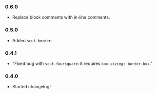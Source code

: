 ### 0.6.0
- Replace block comments with in-line comments.

### 0.5.0
- Added `scut-border`.

### 0.4.1
- "Fixed bug with `scut-foursquare`: it requires `box-sizing: border-box`."

### 0.4.0
- Started changelog!